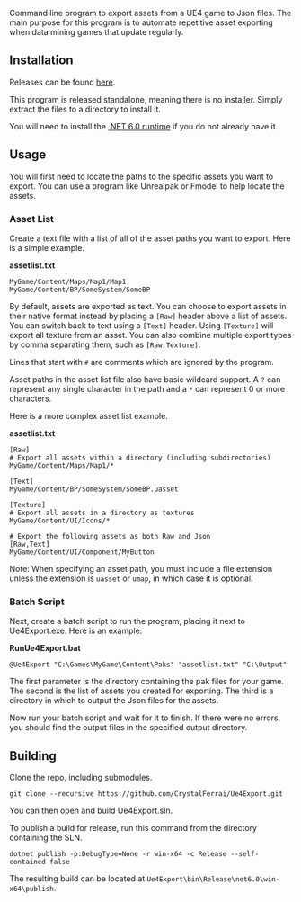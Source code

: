 Command line program to export assets from a UE4 game to Json files. The main purpose for this program is to automate repetitive asset exporting when data mining games that update regularly.

## Installation

Releases can be found [here](https://github.com/CrystalFerrai/Ue4Export/releases).

This program is released standalone, meaning there is no installer. Simply extract the files to a directory to install it.

You will need to install the [.NET 6.0 runtime](https://dotnet.microsoft.com/en-us/download/dotnet/6.0) if you do not already have it.

## Usage

You will first need to locate the paths to the specific assets you want to export. You can use a program like Unrealpak or Fmodel to help locate the assets.

### Asset List

Create a text file with a list of all of the asset paths you want to export. Here is a simple example.

**assetlist.txt**
```
MyGame/Content/Maps/Map1/Map1
MyGame/Content/BP/SomeSystem/SomeBP
```

By default, assets are exported as text. You can choose to export assets in their native format instead by placing a `[Raw]` header above a list of assets. You can switch back to text using a `[Text]` header. Using `[Texture]` will export all texture from an asset. You can also combine multiple export types by comma separating them, such as `[Raw,Texture]`.

Lines that start with `#` are comments which are ignored by the program.

Asset paths in the asset list file also have basic wildcard support. A `?` can represent any single character in the path and a `*` can represent 0 or more characters.

Here is a more complex asset list example.

**assetlist.txt**
```
[Raw]
# Export all assets within a directory (including subdirectories)
MyGame/Content/Maps/Map1/*

[Text]
MyGame/Content/BP/SomeSystem/SomeBP.uasset

[Texture]
# Export all assets in a directory as textures
MyGame/Content/UI/Icons/*

# Export the following assets as both Raw and Json
[Raw,Text]
MyGame/Content/UI/Component/MyButton
```

Note: When specifying an asset path, you must include a file extension unless the extension is `uasset` or `umap`, in which case it is optional.

### Batch Script

Next, create a batch script to run the program, placing it next to Ue4Export.exe. Here is an example:

**RunUe4Export.bat**
```
@Ue4Export "C:\Games\MyGame\Content\Paks" "assetlist.txt" "C:\Output"
```

The first parameter is the directory containing the pak files for your game. The second is the list of assets you created for exporting. The third is a directory in which to output the Json files for the assets.

Now run your batch script and wait for it to finish. If there were no errors, you should find the output files in the specified output directory.

## Building
Clone the repo, including submodules.
```
git clone --recursive https://github.com/CrystalFerrai/Ue4Export.git
```

You can then open and build Ue4Export.sln.

To publish a build for release, run this command from the directory containing the SLN.
```
dotnet publish -p:DebugType=None -r win-x64 -c Release --self-contained false
```

The resulting build can be located at `Ue4Export\bin\Release\net6.0\win-x64\publish`.